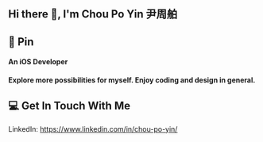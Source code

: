 
## Hi there 👋, I'm Chou Po Yin 尹周舶

## 📌 Pin
#### An iOS Developer
#### Explore more possibilities for myself. Enjoy coding and design in general.

##

## 💻 Get In Touch With Me
LinkedIn: https://www.linkedin.com/in/chou-po-yin/
